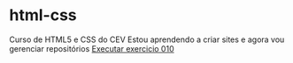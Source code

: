 # html-css
 Curso de HTML5 e CSS do CEV
Estou aprendendo a criar sites e agora vou gerenciar repositórios
<a href="https://suindarah.github.io/html-css/exercicios/ex010/index.html"> Executar exercicio 010 </a>